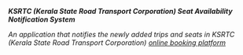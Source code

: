 **_KSRTC (Kerala State Road Transport Corporation) Seat Availability Notification System_**

_An application that notifies the newly added trips and seats in KSRTC (Kerala State Road Transport Corporation) [online booking platform](https://online.keralartc.com/oprs-web/)_
